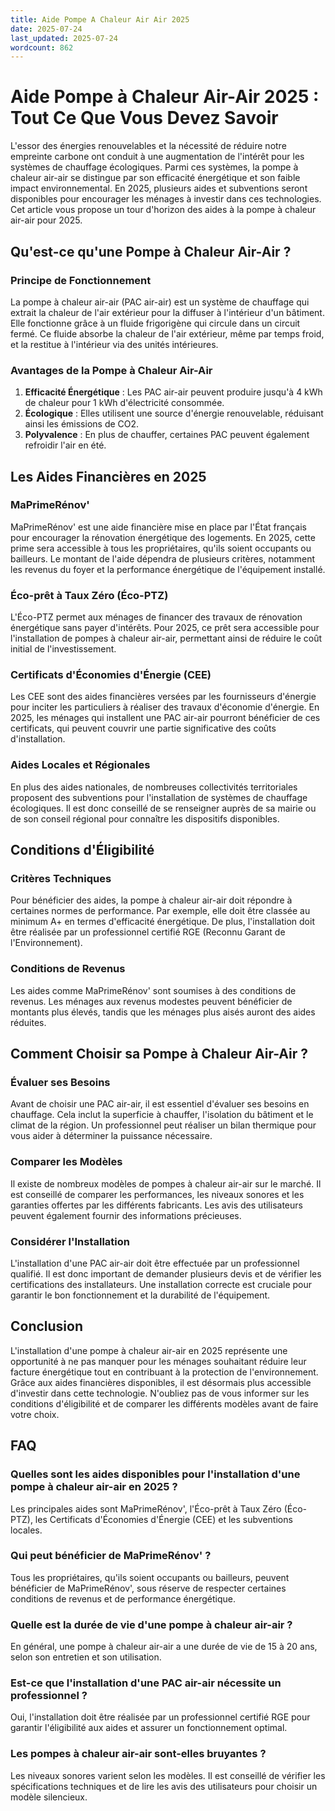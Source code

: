 ```yaml
---
title: Aide Pompe A Chaleur Air Air 2025
date: 2025-07-24
last_updated: 2025-07-24
wordcount: 862
---
```


# Aide Pompe à Chaleur Air-Air 2025 : Tout Ce Que Vous Devez Savoir

L'essor des énergies renouvelables et la nécessité de réduire notre empreinte carbone ont conduit à une augmentation de l'intérêt pour les systèmes de chauffage écologiques. Parmi ces systèmes, la pompe à chaleur air-air se distingue par son efficacité énergétique et son faible impact environnemental. En 2025, plusieurs aides et subventions seront disponibles pour encourager les ménages à investir dans ces technologies. Cet article vous propose un tour d'horizon des aides à la pompe à chaleur air-air pour 2025.

## Qu'est-ce qu'une Pompe à Chaleur Air-Air ?

### Principe de Fonctionnement

La pompe à chaleur air-air (PAC air-air) est un système de chauffage qui extrait la chaleur de l'air extérieur pour la diffuser à l'intérieur d'un bâtiment. Elle fonctionne grâce à un fluide frigorigène qui circule dans un circuit fermé. Ce fluide absorbe la chaleur de l'air extérieur, même par temps froid, et la restitue à l'intérieur via des unités intérieures.

### Avantages de la Pompe à Chaleur Air-Air

1. **Efficacité Énergétique** : Les PAC air-air peuvent produire jusqu'à 4 kWh de chaleur pour 1 kWh d'électricité consommée.
2. **Écologique** : Elles utilisent une source d'énergie renouvelable, réduisant ainsi les émissions de CO2.
3. **Polyvalence** : En plus de chauffer, certaines PAC peuvent également refroidir l'air en été.

## Les Aides Financières en 2025

### MaPrimeRénov'

MaPrimeRénov' est une aide financière mise en place par l'État français pour encourager la rénovation énergétique des logements. En 2025, cette prime sera accessible à tous les propriétaires, qu'ils soient occupants ou bailleurs. Le montant de l'aide dépendra de plusieurs critères, notamment les revenus du foyer et la performance énergétique de l'équipement installé.

### Éco-prêt à Taux Zéro (Éco-PTZ)

L'Éco-PTZ permet aux ménages de financer des travaux de rénovation énergétique sans payer d'intérêts. Pour 2025, ce prêt sera accessible pour l'installation de pompes à chaleur air-air, permettant ainsi de réduire le coût initial de l'investissement.

### Certificats d'Économies d'Énergie (CEE)

Les CEE sont des aides financières versées par les fournisseurs d'énergie pour inciter les particuliers à réaliser des travaux d'économie d'énergie. En 2025, les ménages qui installent une PAC air-air pourront bénéficier de ces certificats, qui peuvent couvrir une partie significative des coûts d'installation.

### Aides Locales et Régionales

En plus des aides nationales, de nombreuses collectivités territoriales proposent des subventions pour l'installation de systèmes de chauffage écologiques. Il est donc conseillé de se renseigner auprès de sa mairie ou de son conseil régional pour connaître les dispositifs disponibles.

## Conditions d'Éligibilité

### Critères Techniques

Pour bénéficier des aides, la pompe à chaleur air-air doit répondre à certaines normes de performance. Par exemple, elle doit être classée au minimum A+ en termes d'efficacité énergétique. De plus, l'installation doit être réalisée par un professionnel certifié RGE (Reconnu Garant de l'Environnement).

### Conditions de Revenus

Les aides comme MaPrimeRénov' sont soumises à des conditions de revenus. Les ménages aux revenus modestes peuvent bénéficier de montants plus élevés, tandis que les ménages plus aisés auront des aides réduites.

## Comment Choisir sa Pompe à Chaleur Air-Air ?

### Évaluer ses Besoins

Avant de choisir une PAC air-air, il est essentiel d'évaluer ses besoins en chauffage. Cela inclut la superficie à chauffer, l'isolation du bâtiment et le climat de la région. Un professionnel peut réaliser un bilan thermique pour vous aider à déterminer la puissance nécessaire.

### Comparer les Modèles

Il existe de nombreux modèles de pompes à chaleur air-air sur le marché. Il est conseillé de comparer les performances, les niveaux sonores et les garanties offertes par les différents fabricants. Les avis des utilisateurs peuvent également fournir des informations précieuses.

### Considérer l'Installation

L'installation d'une PAC air-air doit être effectuée par un professionnel qualifié. Il est donc important de demander plusieurs devis et de vérifier les certifications des installateurs. Une installation correcte est cruciale pour garantir le bon fonctionnement et la durabilité de l'équipement.

## Conclusion

L'installation d'une pompe à chaleur air-air en 2025 représente une opportunité à ne pas manquer pour les ménages souhaitant réduire leur facture énergétique tout en contribuant à la protection de l'environnement. Grâce aux aides financières disponibles, il est désormais plus accessible d'investir dans cette technologie. N'oubliez pas de vous informer sur les conditions d'éligibilité et de comparer les différents modèles avant de faire votre choix.

## FAQ

### Quelles sont les aides disponibles pour l'installation d'une pompe à chaleur air-air en 2025 ?

Les principales aides sont MaPrimeRénov', l'Éco-prêt à Taux Zéro (Éco-PTZ), les Certificats d'Économies d'Énergie (CEE) et les subventions locales.

### Qui peut bénéficier de MaPrimeRénov' ?

Tous les propriétaires, qu'ils soient occupants ou bailleurs, peuvent bénéficier de MaPrimeRénov', sous réserve de respecter certaines conditions de revenus et de performance énergétique.

### Quelle est la durée de vie d'une pompe à chaleur air-air ?

En général, une pompe à chaleur air-air a une durée de vie de 15 à 20 ans, selon son entretien et son utilisation.

### Est-ce que l'installation d'une PAC air-air nécessite un professionnel ?

Oui, l'installation doit être réalisée par un professionnel certifié RGE pour garantir l'éligibilité aux aides et assurer un fonctionnement optimal.

### Les pompes à chaleur air-air sont-elles bruyantes ?

Les niveaux sonores varient selon les modèles. Il est conseillé de vérifier les spécifications techniques et de lire les avis des utilisateurs pour choisir un modèle silencieux.